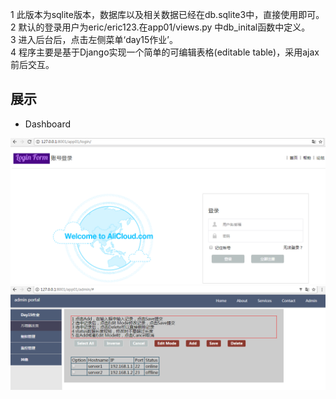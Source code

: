   1 此版本为sqlite版本，数据库以及相关数据已经在db.sqlite3中，直接使用即可。   
  2 默认的登录用户为eric/eric123.在app01/views.py 中db_inital函数中定义。   
  3 进入后台后，点击左侧菜单‘day15作业’。   
  4 程序主要是基于Django实现一个简单的可编辑表格(editable table)，采用ajax前后交互。

## 展示
* Dashboard

![image](https://github.com/CHUNL09/Python-everyday-practice/blob/master/Day15_homework/show_pictures/login.png)
![image](https://github.com/CHUNL09/Python-everyday-practice/blob/master/Day15_homework/show_pictures/edit_table.png)
